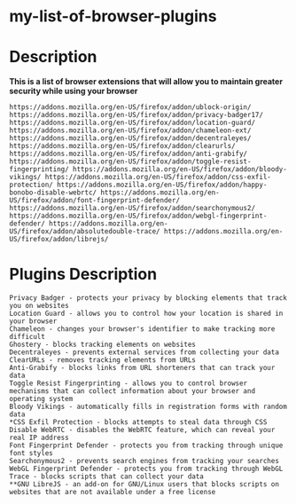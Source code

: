 # my-list-of-browser-plugins

# Description

**This is a list of browser extensions that will allow you to maintain greater security while using your browser**

`https://addons.mozilla.org/en-US/firefox/addon/ublock-origin/
https://addons.mozilla.org/en-US/firefox/addon/privacy-badger17/
https://addons.mozilla.org/en-US/firefox/addon/location-guard/
https://addons.mozilla.org/en-US/firefox/addon/chameleon-ext/
https://addons.mozilla.org/en-US/firefox/addon/decentraleyes/
https://addons.mozilla.org/en-US/firefox/addon/clearurls/
https://addons.mozilla.org/en-US/firefox/addon/anti-grabify/
https://addons.mozilla.org/en-US/firefox/addon/toggle-resist-fingerprinting/
https://addons.mozilla.org/en-US/firefox/addon/bloody-vikings/
https://addons.mozilla.org/en-US/firefox/addon/css-exfil-protection/
https://addons.mozilla.org/en-US/firefox/addon/happy-bonobo-disable-webrtc/
https://addons.mozilla.org/en-US/firefox/addon/font-fingerprint-defender/
https://addons.mozilla.org/en-US/firefox/addon/searchonymous2/
https://addons.mozilla.org/en-US/firefox/addon/webgl-fingerprint-defender/
https://addons.mozilla.org/en-US/firefox/addon/absolutedouble-trace/
https://addons.mozilla.org/en-US/firefox/addon/librejs/`

# Plugins Description

```uBlock Origin - an addon that blocks ads and other unwanted elements on websites
Privacy Badger - protects your privacy by blocking elements that track you on websites
Location Guard - allows you to control how your location is shared in your browser
Chameleon - changes your browser's identifier to make tracking more difficult
Ghostery - blocks tracking elements on websites
Decentraleyes - prevents external services from collecting your data
ClearURLs - removes tracking elements from URLs
Anti-Grabify - blocks links from URL shorteners that can track your data
Toggle Resist Fingerprinting - allows you to control browser mechanisms that can collect information about your browser and operating system
Bloody Vikings - automatically fills in registration forms with random data
*CSS Exfil Protection - blocks attempts to steal data through CSS
Disable WebRTC - disables the WebRTC feature, which can reveal your real IP address
Font Fingerprint Defender - protects you from tracking through unique font styles
Searchonymous2 - prevents search engines from tracking your searches
WebGL Fingerprint Defender - protects you from tracking through WebGL
Trace - blocks scripts that can collect your data
**GNU LibreJS - an add-on for GNU/Linux users that blocks scripts on websites that are not available under a free license
